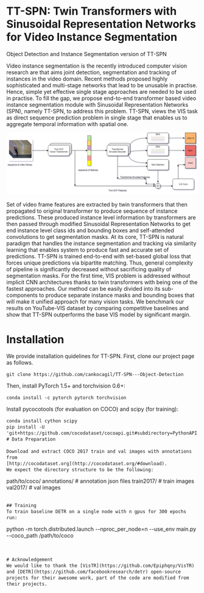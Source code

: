 # TT-SPN: Twin Transformers with Sinusoidal Representation Networks for Video Instance Segmentation

Object Detection and Instance Segmentation version of TT-SPN

Video instance segmentation is the recently introduced computer vision research are that aims joint detection, segmentation and tracking of instances in the video domain. Recent methods proposed highly sophisticated and multi-stage networks that lead to be unusable in practise. Hence, simple yet effective single stage approaches are needed to be used in practise. To fill the gap, we propose end-to-end transformer based video instance segmentation module with Sinusoidal Representation Networks (SPN), namely TT-SPN, to address this problem. TT-SPN, views the VIS task as direct sequence prediction problem in single stage that enables us to aggregate temporal information with spatial one.

![TT-SPN](https://github.com/cankocagil/TT-SPN/blob/main/figures/Pipeline.png?raw=true)


 Set of video frame features are extracted by twin transformers that then propagated to original transformer to produce sequence of instance predictions. These produced instance level information by transformers are then passed through modified Sinusoidal Representation Networks to get end instance level class ids and bounding boxes and self-attended convolutions to get segmentation masks. At its core, TT-SPN is natural paradigm that handles the instance segmentation and tracking via similarity learning that enables system to produce fast and accurate set of predictions. TT-SPN is trained end-to-end with set-based global loss that forces unique predictions via bipartite matching. Thus, general complexity of pipeline is significantly decreased without sacrificing quality of segmentation masks. For the first time, VIS problem is addressed without implicit CNN architectures thanks to twin transformers with being one of the fastest approaches. Our method can be easily divided into its sub-components to produce separate instance masks and bounding boxes that will make it unified approach for many vision tasks.  We benchmark our results on YouTube-VIS dataset by comparing competitive baselines and show that TT-SPN outperforms the base VIS model by significant margin.


# Installation

We provide installation quidelines for TT-SPN. 
First, clone our project page as follows.

```
git clone https://github.com/cankocagil/TT-SPN---Object-Detection
```

Then, install PyTorch 1.5+ and torchvision 0.6+:
```
conda install -c pytorch pytorch torchvision
```
Install pycocotools (for evaluation on COCO) and scipy (for training):
```
conda install cython scipy
pip install -U 'git+https://github.com/cocodataset/cocoapi.git#subdirectory=PythonAPI'
# Data Preparation

Download and extract COCO 2017 train and val images with annotations from
[http://cocodataset.org](http://cocodataset.org/#download).
We expect the directory structure to be the following:
```
path/to/coco/
  annotations/  # annotation json files
  train2017/    # train images
  val2017/      # val images
```

## Training
To train baseline DETR on a single node with n gpus for 300 epochs run:
```
python -m torch.distributed.launch --nproc_per_node=n --use_env main.py --coco_path /path/to/coco 
```


# Acknowledgement
We would like to thank the [VisTR](https://github.com/Epiphqny/VisTR) and [DETR](https://github.com/facebookresearch/detr) open-source projects for their awesome work, part of the code are modified from their projects.



